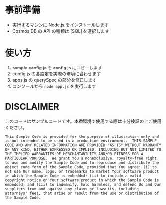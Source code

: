 # 事前準備

- 実行するマシンに Node.js をインストールします
- Cosmos DB の API の種類は [SQL] を選択します

# 使い方

1. sample.config.js を config.js にコピーします
2. config.js の各設定を実際の環境に合わせます
3. apps.js の querySpec の部分を修正します
4. コンソールから `node app.js` を実行します

# DISCLAIMER

このコードはサンプルコードです。本番環境で使用する際は十分検証の上ご使用ください。

```
This Sample Code is provided for the purpose of illustration only and is not intended to be used in a production environment.  THIS SAMPLE CODE AND ANY RELATED INFORMATION ARE PROVIDED "AS IS" WITHOUT WARRANTY OF ANY KIND, EITHER EXPRESSED OR IMPLIED, INCLUDING BUT NOT LIMITED TO THE IMPLIED WARRANTIES OF MERCHANTABILITY AND/OR FITNESS FOR A PARTICULAR PURPOSE.  We grant You a nonexclusive, royalty-free right to use and modify the Sample Code and to reproduce and distribute the object code form of the Sample Code, provided that You agree: (i) to not use Our name, logo, or trademarks to market Your software product in which the Sample Code is embedded; (ii) to include a valid copyright notice on Your software product in which the Sample Code is embedded; and (iii) to indemnify, hold harmless, and defend Us and Our suppliers from and against any claims or lawsuits, including attorneys' fees, that arise or result from the use or distribution of the Sample Code.
```